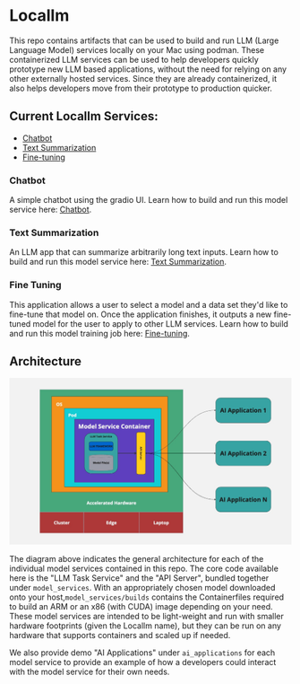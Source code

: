 # Locallm

This repo contains artifacts that can be used to build and run LLM (Large Language Model) services locally on your Mac using podman. These containerized LLM services can be used to help developers quickly prototype new LLM based applications, without the need for relying on any other externally hosted services. Since they are already containerized, it also helps developers move from their prototype to production quicker.     

## Current Locallm Services: 

* [Chatbot](#chatbot)
* [Text Summarization](#text-summarization)
* [Fine-tuning](#fine-tuning)

### Chatbot

A simple chatbot using the gradio UI. Learn how to build and run this model service here: [Chatbot](/chatbot/).

### Text Summarization

An LLM app that can summarize arbitrarily long text inputs. Learn how to build and run this model service here: [Text Summarization](/summarizer/).

### Fine Tuning 

This application allows a user to select a model and a data set they'd like to fine-tune that model on. Once the application finishes, it outputs a new fine-tuned model for the user to apply to other LLM services. Learn how to build and run this model training job here: [Fine-tuning](/finetune/).

## Architecture
![](/assets/arch.jpg)

The diagram above indicates the general architecture for each of the individual model services contained in this repo. The core code available here is the "LLM Task Service" and the "API Server", bundled together under `model_services`. With an appropriately chosen model downloaded onto your host,`model_services/builds` contains the Containerfiles required to build an ARM or an x86 (with CUDA) image depending on your need. These model services are intended to be light-weight and run with smaller hardware footprints (given the Locallm name), but they can be run on any hardware that supports containers and scaled up if needed.

We also provide demo "AI Applications" under `ai_applications` for each model service to provide an example of how a developers could interact with the model service for their own needs. 